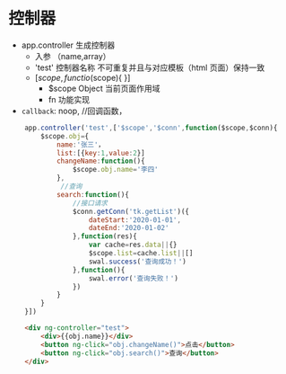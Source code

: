 # 控制器

- app.controller 生成控制器
  - 入参 （name,array）
  - 'test' 控制器名称 不可重复并且与对应模板（html 页面）保持一致
  - [$scope,functio($scope){ }]
    - $scope Object 当前页面作用域
    - fn 功能实现
- `callback`: noop, //回调函数，

```javascript
    app.controller('test',['$scope','$conn',function($scope,$conn){
        $scope.obj={
            name:'张三'，
            list:[{key:1,value:2}]
            changeName:function(){
                $scope.obj.name='李四'
            },
             //查询 
            search:function(){
                //接口请求
                $conn.getConn('tk.getList')({
                    dateStart:'2020-01-01',
                    dateEnd:'2020-01-02'
                },function(res){
                    var cache=res.data||{}
                    $scope.list=cache.list||[]
                    swal.success('查询成功！')
                },function(){
                    swal.error('查询失败！')
                })
            }
        }
    }])
```
```html
    <div ng-controller="test">
        <div>{{obj.name}}</div>
        <button ng-click="obj.changeName()">点击</button>
        <button ng-click="obj.search()">查询</button>
    </div>
```
